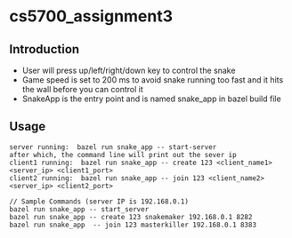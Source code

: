 # cs5700_assignment3

## Introduction

- User will press up/left/right/down key to control the snake
- Game speed is set to 200 ms to avoid snake running too fast and it hits the wall before you can control it
- SnakeApp is the entry point and is named snake_app in bazel build file

## Usage

```
server running:  bazel run snake_app -- start-server
after which, the command line will print out the sever ip
client1 running:  bazel run snake_app -- create 123 <client_name1> <server_ip> <client1_port> 
client2 running:  bazel run snake_app -- join 123 <client_name2> <server_ip> <client2_port>

// Sample Commands (server IP is 192.168.0.1)
bazel run snake_app -- start_server 
bazel run snake_app -- create 123 snakemaker 192.168.0.1 8282
bazel run snake_app  -- join 123 masterkiller 192.168.0.1 8383
```
